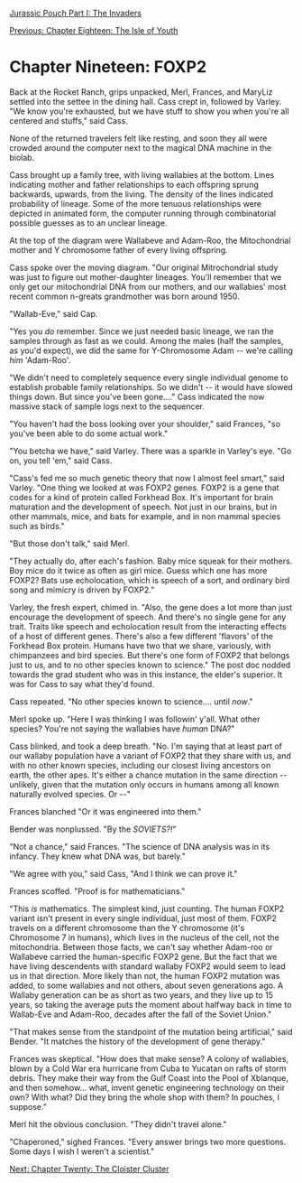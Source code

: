 [Jurassic Pouch Part I: The Invaders](README.md)

[Previous: Chapter Eighteen: The Isle of Youth](ch18.md) 

# Chapter Nineteen: FOXP2

Back at the Rocket Ranch, grips unpacked, Merl, Frances, and MaryLiz settled into the settee in the dining hall. Cass crept in, followed by Varley. "We know you're exhausted, but we have stuff to show you when you're all centered and stuffs," said Cass.

None of the returned travelers felt like resting, and soon they all were crowded around the computer next to the magical DNA machine in the biolab.

Cass brought up a family tree, with living wallabies at the bottom. Lines indicating mother and father relationships to each offspring sprung backwards, upwards, from the living. The density of the lines indicated probability of lineage. Some of the more tenuous relationships were depicted in animated form, the computer running through combinatorial possible guesses as to an unclear lineage.

At the top of the diagram were Wallabeve and Adam-Roo, the Mitochondrial mother and Y chromosome father of every living offspring.

Cass spoke over the moving diagram. "Our original Mitrochondrial study was just to figure out mother-daughter lineages. You'll remember that we only get our mitochondrial DNA from our mothers, and our wallabies' most recent common n-greats grandmother was born around 1950.

"Wallab-Eve," said Cap.

"Yes you *do* remember. Since we just needed basic lineage, we ran the samples through as fast as we could. Among the males (half the samples, as you'd expect), we did the same for Y-Chromosome Adam -- we're calling *him* 'Adam-Roo'. 

"We didn't need to completely sequence every single individual genome to establish probable family relationships. So we didn't -- it would have slowed things down. But since you've been gone...." Cass indicated the now massive stack of sample logs next to the sequencer.

"You haven't had the boss looking over your shoulder," said Frances, "so you've been able to do some actual work."

"You betcha we have," said Varley. There was a sparkle in Varley's eye. "Go on, you tell 'em," said Cass. 

"Cass's fed me so much genetic theory that now I almost feel smart," said Varley. "One thing we looked at was FOXP2 genes. FOXP2 is a gene that codes for a kind of protein called Forkhead Box. It's important for brain maturation and the development of speech. Not just in our brains, but in other mammals, mice, and bats for example, and in non mammal species such as birds."

"But those don't talk," said Merl. 

"They actually do, after each's fashion. Baby mice squeak for their mothers. Boy mice do it twice as often as girl mice. Guess which one has more FOXP2? Bats use echolocation, which is speech of  a sort, and ordinary bird song and mimicry is driven by FOXP2."

Varley, the fresh expert, chimed in. "Also, the gene does a lot more than just encourage the development of speech. And there's no single gene for any trait. Traits like speech and echolocation result from the interacting effects of a host of different genes. There's also a few different 'flavors' of the Forkhead Box protein. Humans have two that we share, variously, with chimpanzees and bird species. But there's one form of FOXP2 that belongs just to us, and to no other species known to science." The post doc nodded towards the grad student who was in this instance, the elder's superior. It was for Cass to say what they'd found.

Cass repeated. "No other species known to science.... until *now*."

Merl spoke up. "Here I was thinking I was followin' y'all. What other species? You're not saying the wallabies have *human* DNA?"

Cass blinked, and took a deep breath. "No. I'm saying that at least part of our wallaby population have a variant of FOXP2 that they share with us, and with no other known species, including our closest living ancestors on earth, the other apes. It's either a chance mutation in the same direction -- unlikely, given that the mutation only occurs in humans among all known naturally evolved species. Or --"

Frances blanched "Or it was engineered into them."

Bender was nonplussed. "By the _SOVIETS?!_"

"Not a chance," said Frances. "The science of DNA analysis was in its infancy. They knew what DNA was, but barely."

"We agree with you," said Cass, "And I think we can prove it."

Frances scoffed. "Proof is for mathematicians."

"This *is* mathematics. The simplest kind, just counting. The human FOXP2 variant isn't present in every single individual, just most of them. FOXP2 travels on a different chromosome than the Y chromosome (it's Chromosome 7 in humans), which lives in the nucleus of the cell, not the mitochondria. Between those facts, we can't say whether Adam-roo or Wallabeve carried the human-specific FOXP2 gene. But the fact that we have living descendents with standard wallaby FOXP2 would seem to lead us in that direction. More likely than not, the human FOXP2 mutation was added, to some wallabies and not others, about seven generations ago. A Wallaby generation can be as short as two years, and they live up to 15 years, so taking the average puts the moment about halfway back in time to Wallab-Eve and Adam-Roo, decades after the fall of the Soviet Union."

"That makes sense from the standpoint of the mutation being artificial," said Bender. "It matches the history of the development of gene therapy."

Frances was skeptical. "How does that make sense? A colony of wallabies, blown by a Cold War era hurricane from Cuba to Yucatan on rafts of storm debris. They make their way from the Gulf Coast into the Pool of Xblanque, and then somehow... what, invent genetic engineering technology on their own? With what? Did they bring the whole shop with them? In pouches, I suppose."

Merl hit the obvious conclusion. "They didn't travel alone."

"Chaperoned," sighed Frances. "Every answer brings two more questions. Some days I wish I weren't a scientist."

[Next: Chapter Twenty: The Cloister Cluster](ch20.md)

